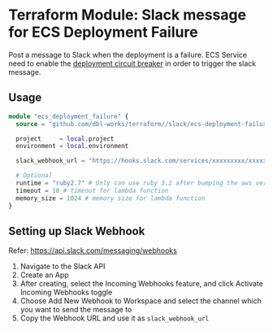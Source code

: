 # Terraform Module: Slack message for ECS Deployment Failure

Post a message to Slack when the deployment is a failure. ECS Service need to enable the [deployment circuit breaker](https://docs.aws.amazon.com/AmazonECS/latest/developerguide/deployment-circuit-breaker.html) in order to trigger the slack message.

## Usage

```terraform
module "ecs_deployment_failure" {
  source = "github.com/dbl-works/terraform//slack/ecs-deployment-failure"

  project     = local.project
  environment = local.environment

  slack_webhook_url = "https://hooks.slack.com/services/xxxxxxxxx/xxxxxxxxxxx/yyyyyyyyyyyyyyyyyyyyyyyy"

  # Optional
  runtime = "ruby2.7" # Only can use ruby 3.2 after bumping the aws version to >5
  timeout = 10 # timeout for lambda function
  memory_size = 1024 # memory size for lambda function
}
```

## Setting up Slack Webhook

Refer: https://api.slack.com/messaging/webhooks

1. Navigate to the Slack API
2. Create an App
3. After creating, select the Incoming Webhooks feature, and click Activate Incoming Webhooks toggle
4. Choose Add New Webhook to Workspace and select the channel which you want to send the message to
5. Copy the Webhook URL and use it as `slack_webhook_url`
